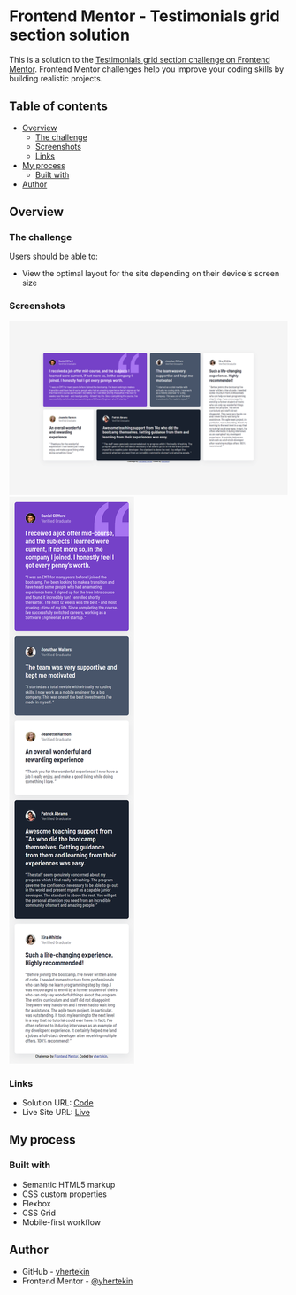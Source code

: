 # Frontend Mentor - Testimonials grid section solution

This is a solution to the [Testimonials grid section challenge on Frontend Mentor](https://www.frontendmentor.io/challenges/testimonials-grid-section-Nnw6J7Un7). Frontend Mentor challenges help you improve your coding skills by building realistic projects.

## Table of contents

-   [Overview](#overview)
    -   [The challenge](#the-challenge)
    -   [Screenshots](#screenshot)
    -   [Links](#links)
-   [My process](#my-process)
    -   [Built with](#built-with)
-   [Author](#author)

## Overview

### The challenge

Users should be able to:

-   View the optimal layout for the site depending on their device's screen size

### Screenshots

![](./screenshots/desktop.png)
![](./screenshots/mobile.png)

### Links

-   Solution URL: [Code](https://github.com/yhertekin/FrontendMentor/tree/main/Junior/TestimonialsGridSection)
-   Live Site URL: [Live](https://main--exquisite-granita-3c01d4.netlify.app/)

## My process

### Built with

-   Semantic HTML5 markup
-   CSS custom properties
-   Flexbox
-   CSS Grid
-   Mobile-first workflow

## Author

-   GitHub - [yhertekin](https://github.com/yhertekin)
-   Frontend Mentor - [@yhertekin](https://www.frontendmentor.io/profile/yhertekin)
